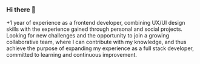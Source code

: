 ### Hi there 👋
+1 year of experience as a frontend developer, combining UX/UI design skills with the experience gained through personal and social projects.
Looking for new challenges and the opportunity to join a growing collaborative team, where I can contribute with my knowledge, and thus achieve the purpose of expanding my experience as a full stack developer, committed to learning and continuous improvement.


<!--
**phanzr/phanzr** is a ✨ _special_ ✨ repository because its `README.md` (this file) appears on your GitHub profile.

//Here are some ideas to get you started:

//- 🔭 I’m currently working on ...
//- 🌱 I’m currently learning ...
- 👯 I’m looking to collaborate on ...
- 🤔 I’m looking for help with ...
- 💬 Ask me about ...
- 📫 How to reach me: ...
- 😄 Pronouns: ...
- ⚡ Fun fact: ...
-->
